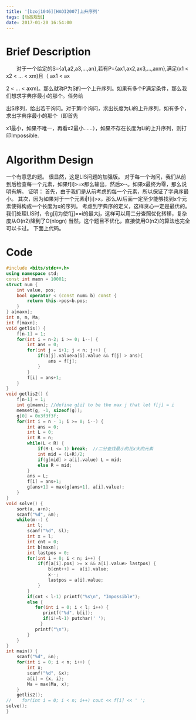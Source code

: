 ```yaml
---
title: '[bzoj1046][HAOI2007]上升序列'
tags: [动态规划]
date: 2017-01-20 16:54:00
---
```


# Brief Description

　　对于一个给定的S={a1,a2,a3,…,an},若有P={ax1,ax2,ax3,…,axm},满足(x1 < x2 < … < xm)且（ ax1 < ax

2 < … < axm)。那么就称P为S的一个上升序列。如果有多个P满足条件，那么我们想求字典序最小的那个。任务给

出S序列，给出若干询问。对于第i个询问，求出长度为Li的上升序列，如有多个，求出字典序最小的那个（即首先

x1最小，如果不唯一，再看x2最小……），如果不存在长度为Li的上升序列，则打印Impossible.

<!--more-->



# Algorithm Design

一个有意思的题。
很显然，这是LIS问题的加强版。
对于每一个询问，我们从前到后检查每一个元素，如果f[i]>=x那么输出，然后x--。如果x最终为零，那么说明有解。
证明：
首先，由于我们是从前考虑的每一个元素，所以保证了字典序最小。
其次，因为如果对于一个元素i|f[i]>x，那么从i后面一定至少能够找到x个元素使得构成一个长度为x的序列。
考虑到字典序的定义，这样贪心一定是最优的。
我们处理LIS时，令g[i]为使f[j]==i的最大j，这样可以用二分查照优化转移，复杂度从O(n2)降到了O(nlogn)
当然，这个题目不优化，直接使用O(n2)的算法也完全可以卡过。
下面上代码。



# Code

```c++
#include <bits/stdc++.h>
using namespace std;
const int maxn = 10001;
struct num {
    int value, pos;
    bool operator < (const num& b) const {
        return this->pos<b.pos;
    }
} a[maxn];
int n, m, Ma;
int f[maxn];
void getlis() {
    f[n-1] = 1;
    for(int i = n-2; i >= 0; i--) {
        int ans = 0;
        for(int j = i+1; j < n; j++) {
            if(a[j].value>a[i].value && f[j] > ans){ 
                ans = f[j];
            }
        }
        f[i] = ans+1;
    }
}
void getlis2() {
    f[n-1] = 1;
    int g[maxn]; //define g[i] to be the max j that let f[j] = i
    memset(g, -1, sizeof(g));
    g[0] = 0x3f3f3f;
    for(int i = n - 1; i >= 0; i--) {
        int ans = 0;
        int L = 0;
        int R = n;
        while(L < R) {
            if(R-L <= 1) break;  //二分查找最小的比x大的元素
            int mid = (L+R)/2;
            if(g[mid] > a[i].value) L = mid;
            else R = mid;
        }
        ans = L;
        f[i] = ans+1;
        g[ans+1] = max(g[ans+1], a[i].value);
    }
}
void solve() {
    sort(a, a+n);
    scanf("%d", &m);
    while(m--) {
        int l;
        scanf("%d", &l);
        int x = l;
        int cnt = 0;
        int b[maxn];
        int lastpos = 0;
        for(int i = 0; i < n; i++) {
            if(f[a[i].pos] >= x && a[i].value> lastpos) {
                b[cnt++] =  a[i].value;
                x--;
                lastpos = a[i].value;
            }
        }
        if(cnt < l-1) printf("%s\n", "Impossible");
        else {
           for(int i = 0; i < l; i++) {
              printf("%d", b[i]);
              if(i!=l-1) putchar(' '); 
             } 
           printf("\n");
        }
    }
}
int main() {
    scanf("%d", &n);
    for(int i = 0; i < n; i++) {
        int x;
        scanf("%d", &x);
        a[i] = {x, i};
        Ma = max(Ma, x);
    }
    getlis2();
//    for(int i = 0; i < n; i++) cout << f[i] << ' ';
solve();
}
```
